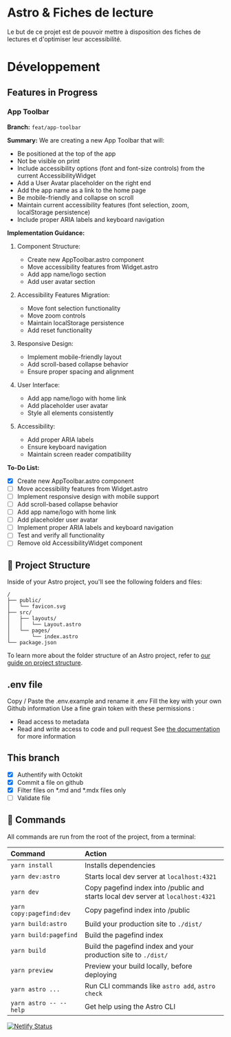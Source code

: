 # Astro & Fiches de lecture

Le but de ce projet est de pouvoir mettre à disposition des fiches de lectures et d'optimiser leur accessibilité. 

# Développement

## Features in Progress

### App Toolbar
**Branch:** `feat/app-toolbar`

**Summary:**
We are creating a new App Toolbar that will:
- Be positioned at the top of the app
- Not be visible on print
- Include accessibility options (font and font-size controls) from the current AccessibilityWidget
- Add a User Avatar placeholder on the right end
- Add the app name as a link to the home page
- Be mobile-friendly and collapse on scroll
- Maintain current accessibility features (font selection, zoom, localStorage persistence)
- Include proper ARIA labels and keyboard navigation

**Implementation Guidance:**
1. Component Structure:
   - Create new AppToolbar.astro component
   - Move accessibility features from Widget.astro
   - Add app name/logo section
   - Add user avatar section

2. Accessibility Features Migration:
   - Move font selection functionality
   - Move zoom controls
   - Maintain localStorage persistence
   - Add reset functionality

3. Responsive Design:
   - Implement mobile-friendly layout
   - Add scroll-based collapse behavior
   - Ensure proper spacing and alignment

4. User Interface:
   - Add app name/logo with home link
   - Add placeholder user avatar
   - Style all elements consistently

5. Accessibility:
   - Add proper ARIA labels
   - Ensure keyboard navigation
   - Maintain screen reader compatibility

**To-Do List:**
- [x] Create new AppToolbar.astro component
- [ ] Move accessibility features from Widget.astro
- [ ] Implement responsive design with mobile support
- [ ] Add scroll-based collapse behavior
- [ ] Add app name/logo with home link
- [ ] Add placeholder user avatar
- [ ] Implement proper ARIA labels and keyboard navigation
- [ ] Test and verify all functionality
- [ ] Remove old AccessibilityWidget component

## 🚀 Project Structure

Inside of your Astro project, you'll see the following folders and files:

```text
/
├── public/
│   └── favicon.svg
├── src/
│   ├── layouts/
│   │   └── Layout.astro
│   └── pages/
│       └── index.astro
└── package.json
```

To learn more about the folder structure of an Astro project, refer to [our guide on project structure](https://docs.astro.build/en/basics/project-structure/).

## .env file
Copy / Paste the .env.example and rename it .env
Fill the key with your own Github information
Use a fine grain token with these permissions : 
- Read access to metadata
- Read and write access to code and pull request
See [the documentation](https://docs.github.com/fr/rest/authentication/permissions-required-for-fine-grained-personal-access-tokens) for more information

## This branch
- [x] Authentify with Octokit
- [x] Commit a file on github
- [x] Filter files on *.md and *.mdx files only
- [ ] Validate file

## 🧞 Commands

All commands are run from the root of the project, from a terminal:

| Command                  | Action                                                                           |
|:-------------------------|:---------------------------------------------------------------------------------|
| `yarn install`           | Installs dependencies                                                            |
| `yarn dev:astro`         | Starts local dev server at `localhost:4321`                                      |
| `yarn dev`               | Copy pagefind index into /public and starts local dev server at `localhost:4321` |
| `yarn copy:pagefind:dev` | Copy pagefind index into /public                                                 |
| `yarn build:astro`       | Build your production site to `./dist/`                                          |
| `yarn build:pagefind`    | Build the pagefind index                                                         |
| `yarn build`             | Build the pagefind index and your production site to `./dist/`                   |
| `yarn preview`           | Preview your build locally, before deploying                                     |
| `yarn astro ...`         | Run CLI commands like `astro add`, `astro check`                                 |
| `yarn astro -- --help`   | Get help using the Astro CLI                                                     |

[![Netlify Status](https://api.netlify.com/api/v1/badges/34286945-ff9a-4d18-9c66-0042e5269beb/deploy-status)](https://app.netlify.com/sites/astro-prisma-102442/deploys)